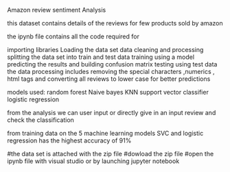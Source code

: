 Amazon review sentiment Analysis


this dataset contains details of the reviews for few products sold by amazon

the ipynb file contains all the code required for

importing libraries
Loading the data set
data cleaning and processing
splitting the data set into train and test data
training using a model
predicting the results and building confusion matrix
testing using test data
the data processing includes removing the special characters ,numerics , html tags and converting all reviews to lower case for better predictions

models used: random forest Naive bayes KNN support vector classifier logistic regression

from the analysis we can user input or directly give in an input review and check the classification

from training data on the 5 machine learning models SVC and logistic regression has the highest accuracy of 91%

#the data set is attached with the zip file #dowload the zip file #open the ipynb file with visual studio or by launching jupyter notebook
